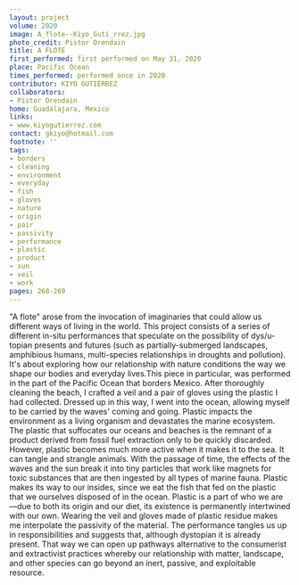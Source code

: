 ```yaml
---
layout: project
volume: 2020
image: A_flote--Kiyo_Guti_rrez.jpg
photo_credit: Pistor Orendain
title: A FLOTE
first_performed: first performed on May 31, 2020
place: Pacific Ocean
times_performed: performed once in 2020
contributor: KIYO GUTIÉRREZ
collaborators:
- Pistor Orendain
home: Guadalajara, Mexico
links:
- www.kiyogutierrez.com
contact: gkiyo@hotmail.com
footnote: ''
tags:
- borders
- cleaning
- environment
- everyday
- fish
- gloves
- nature
- origin
- pair
- passivity
- performance
- plastic
- product
- sun
- veil
- work
pages: 268-269
---
```


"A flote" arose from the invocation of imaginaries that could allow us different ways of living in the world. This project consists of a series of different in-situ performances that speculate on the possibility of dys/u-topian presents and futures (such as partially-submerged landscapes, amphibious humans, multi-species relationships in droughts and pollution). It's about exploring how our relationship with nature conditions the way we shape our bodies and everyday lives.This piece in particular, was performed in the part of the Pacific Ocean that borders Mexico. After thoroughly cleaning the beach, I crafted a veil and a pair of gloves using the plastic I had collected. Dressed up in this way, I went into the ocean, allowing myself to be carried by the waves' coming and going. 
Plastic impacts the environment as a living organism and devastates the marine ecosystem. The plastic that suffocates our oceans and beaches is the remnant of a product derived from fossil fuel extraction only to be quickly discarded. However, plastic becomes much more active when it makes it to the sea. It can tangle and strangle animals. With the passage of time, the effects of the waves and the sun break it into tiny particles that work like magnets for toxic substances that are then ingested by all types of marine fauna. Plastic makes its way to our insides, since we eat the fish that fed on the plastic that we ourselves disposed of in the ocean.
Plastic is a part of who we are—due to both its origin and our diet, its existence is permanently intertwined with our own. Wearing the veil and gloves made of plastic residue makes me interpolate the passivity of the material. The performance tangles us up in responsibilities and suggests that, although dystopian it is already present. That way we can open up pathways alternative to the consumerist and extractivist practices whereby our relationship with matter, landscape, and other species can go beyond an inert, passive, and exploitable resource.
